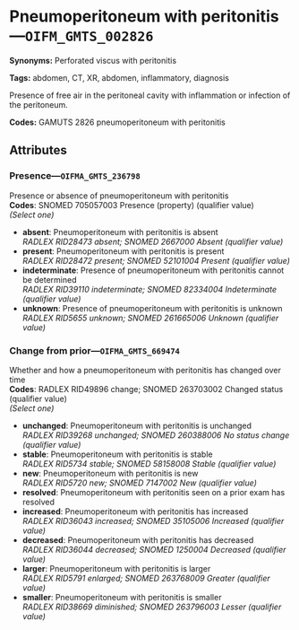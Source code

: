 # Pneumoperitoneum with peritonitis—`OIFM_GMTS_002826`

**Synonyms:** Perforated viscus with peritonitis

**Tags:** abdomen, CT, XR, abdomen, inflammatory, diagnosis

Presence of free air in the peritoneal cavity with inflammation or infection of the peritoneum.

**Codes:** GAMUTS 2826 pneumoperitoneum with peritonitis

## Attributes

### Presence—`OIFMA_GMTS_236798`

Presence or absence of pneumoperitoneum with peritonitis  
**Codes**: SNOMED 705057003 Presence (property) (qualifier value)  
*(Select one)*

- **absent**: Pneumoperitoneum with peritonitis is absent  
_RADLEX RID28473 absent; SNOMED 2667000 Absent (qualifier value)_
- **present**: Pneumoperitoneum with peritonitis is present  
_RADLEX RID28472 present; SNOMED 52101004 Present (qualifier value)_
- **indeterminate**: Presence of pneumoperitoneum with peritonitis cannot be determined  
_RADLEX RID39110 indeterminate; SNOMED 82334004 Indeterminate (qualifier value)_
- **unknown**: Presence of pneumoperitoneum with peritonitis is unknown  
_RADLEX RID5655 unknown; SNOMED 261665006 Unknown (qualifier value)_

### Change from prior—`OIFMA_GMTS_669474`

Whether and how a pneumoperitoneum with peritonitis has changed over time  
**Codes**: RADLEX RID49896 change; SNOMED 263703002 Changed status (qualifier value)  
*(Select one)*

- **unchanged**: Pneumoperitoneum with peritonitis is unchanged  
_RADLEX RID39268 unchanged; SNOMED 260388006 No status change (qualifier value)_
- **stable**: Pneumoperitoneum with peritonitis is stable  
_RADLEX RID5734 stable; SNOMED 58158008 Stable (qualifier value)_
- **new**: Pneumoperitoneum with peritonitis is new  
_RADLEX RID5720 new; SNOMED 7147002 New (qualifier value)_
- **resolved**: Pneumoperitoneum with peritonitis seen on a prior exam has resolved  
- **increased**: Pneumoperitoneum with peritonitis has increased  
_RADLEX RID36043 increased; SNOMED 35105006 Increased (qualifier value)_
- **decreased**: Pneumoperitoneum with peritonitis has decreased  
_RADLEX RID36044 decreased; SNOMED 1250004 Decreased (qualifier value)_
- **larger**: Pneumoperitoneum with peritonitis is larger  
_RADLEX RID5791 enlarged; SNOMED 263768009 Greater (qualifier value)_
- **smaller**: Pneumoperitoneum with peritonitis is smaller  
_RADLEX RID38669 diminished; SNOMED 263796003 Lesser (qualifier value)_